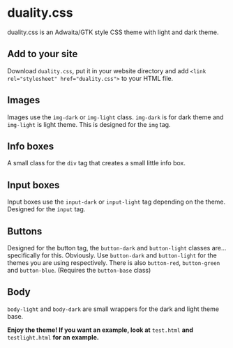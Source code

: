 # duality.css

duality.css is an Adwaita/GTK style CSS theme with light and dark theme.

## Add to your site

Download `duality.css`, put it in your website directory and add `<link rel="stylesheet" href="duality.css">` to your HTML file.

## Images

Images use the `img-dark` or `img-light` class. `img-dark` is for dark theme and `img-light` is light theme. This is designed for the `img` tag.

## Info boxes

A small class for the `div` tag that creates a small little info box.

## Input boxes

Input boxes use the `input-dark` or `input-light` tag depending on the theme. Designed for the `input` tag.

## Buttons

Designed for the button tag, the `button-dark` and `button-light` classes are... specifically for this. Obviously. Use `button-dark` and `button-light` for the themes you are using respectively. There is also `button-red`, `button-green` and `button-blue`. (Requires the `button-base` class)

## Body

`body-light` and `body-dark` are small wrappers for the dark and light theme base.

**Enjoy the theme! If you want an example, look at** `test.html` **and** `testlight.html` **for an example.**

